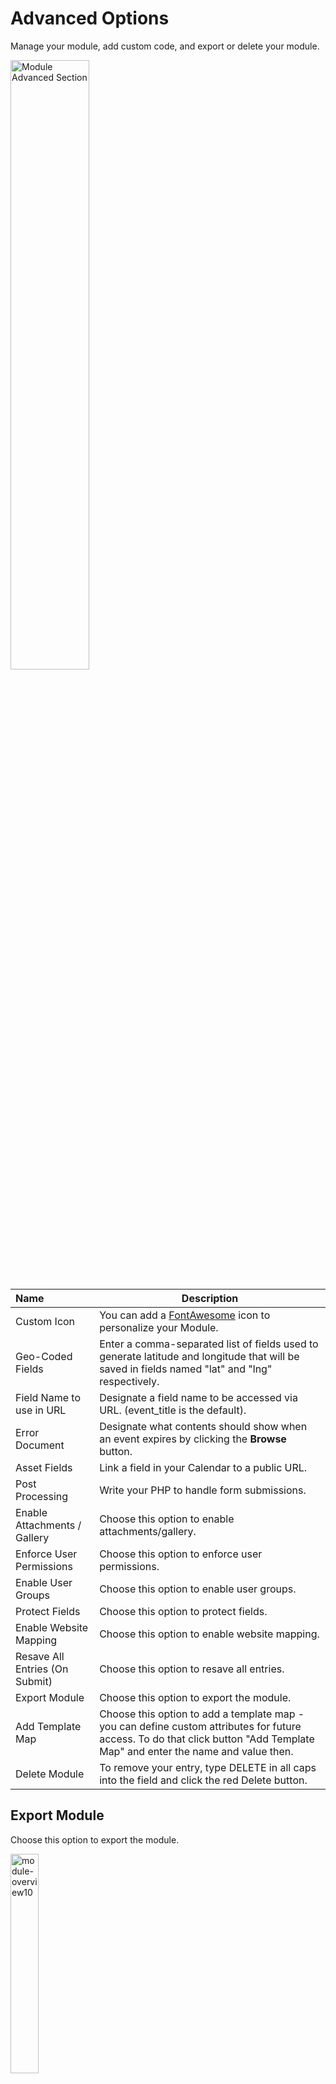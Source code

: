# Advanced Options

Manage your module, add custom code, and export or delete your module.

<p><img src="/static/images/workspace/module/modify-module-advanced.jpg" alt="Module Advanced Section" style="width: 50%;"></p>

**Name** | **Description** 
:--- | ---
Custom Icon | You can add a [FontAwesome](https://fontawesome.com/icons) icon to personalize your Module.
Geo-Coded Fields | Enter a comma-separated list of fields used to generate latitude and longitude that will be saved in fields named "lat" and "lng" respectively.
Field Name to use in URL | Designate a field name to be accessed via URL. (event_title is the default).
Error Document | Designate what contents should show when an event expires by clicking the **Browse** button.
Asset Fields | Link a field in your Calendar to a public URL.
Post Processing | Write your PHP to handle form submissions.
Enable Attachments / Gallery | Choose this option to enable attachments/gallery.
Enforce User Permissions | Choose this option to enforce user permissions.
Enable User Groups | Choose this option to enable user groups.
Protect Fields | Choose this option to protect fields.
Enable Website Mapping | Choose this option to enable website mapping.
Resave All Entries (On Submit) | Choose this option to resave all entries.
Export Module | Choose this option to export the module.
Add Template Map | Choose this option to add a template map - you can define custom attributes for future access. To do that click button "Add Template Map" and enter the name and value then. 
Delete Module | To remove your entry, type DELETE in all caps into the field and click the red Delete button.

## Export Module

Choose this option to export the module.

<p><img src="/static/images/module-overview10.jpg" alt="module-overview10" style="width: 30%;"></p>

**Name** | **Description** 
:--- | ---
Include manager entries in export | You can mark this option to include manager entries in export.
Continue Export | Choose this option to finalize the export process.